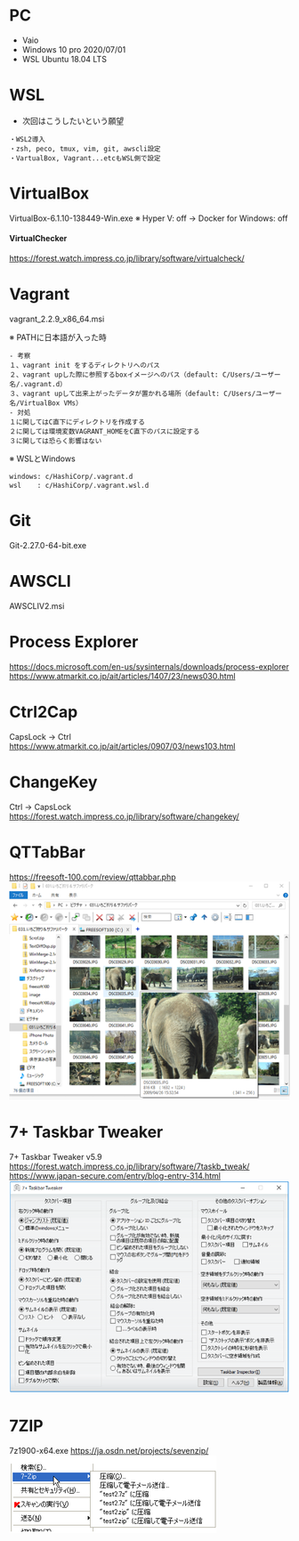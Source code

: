 # PC
- Vaio
- Windows 10 pro 2020/07/01
- WSL Ubuntu 18.04 LTS

# WSL
- 次回はこうしたいという願望
```
・WSL2導入
・zsh, peco, tmux, vim, git, awscli設定
・VartualBox, Vagrant...etcもWSL側で設定
```

# VirtualBox
VirtualBox-6.1.10-138449-Win.exe
※ Hyper V: off -> Docker for Windows: off
#### VirtualChecker
https://forest.watch.impress.co.jp/library/software/virtualcheck/

# Vagrant
vagrant_2.2.9_x86_64.msi

※ PATHに日本語が入った時
```
- 考察
１、vagrant init をするディレクトリへのパス
２、vagrant upした際に参照するboxイメージへのパス（default: C/Users/ユーザー名/.vagrant.d）
３、vagrant upして出来上がったデータが置かれる場所（default: C/Users/ユーザー名/VirtualBox VMs）
- 対処 
１に関してはC直下にディレクトリを作成する
２に関しては環境変数VAGRANT_HOMEをC直下のパスに設定する
３に関しては恐らく影響はない
```
※ WSLとWindows
```
windows: c/HashiCorp/.vagrant.d
wsl    : c/HashiCorp/.vagrant.wsl.d
```
# Git
Git-2.27.0-64-bit.exe

# AWSCLI
AWSCLIV2.msi

# Process Explorer
https://docs.microsoft.com/en-us/sysinternals/downloads/process-explorer
https://www.atmarkit.co.jp/ait/articles/1407/23/news030.html

# Ctrl2Cap
CapsLock → Ctrl
https://www.atmarkit.co.jp/ait/articles/0907/03/news103.html

# ChangeKey
Ctrl → CapsLock
https://forest.watch.impress.co.jp/library/software/changekey/

# QTTabBar
https://freesoft-100.com/review/qttabbar.php
![](markdown/images/2020-08-01-21-22-04.png)

# 7+ Taskbar Tweaker
7+ Taskbar Tweaker v5.9
https://forest.watch.impress.co.jp/library/software/7taskb_tweak/
https://www.japan-secure.com/entry/blog-entry-314.html
![](markdown/images/2020-08-01-22-27-06.png)

# 7ZIP
7z1900-x64.exe
https://ja.osdn.net/projects/sevenzip/
![](markdown/images/2020-08-01-21-54-36.png)